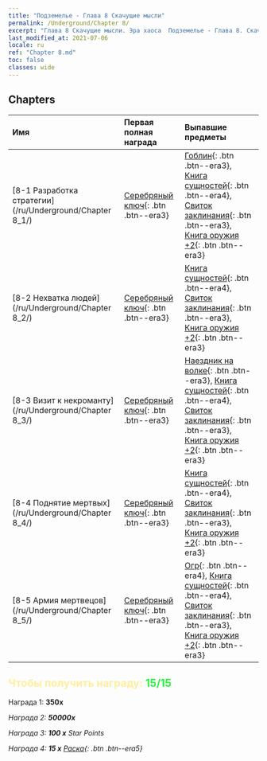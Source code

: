 ```yaml
---
title: "Подземелье - Глава 8 Скачущие мысли"
permalink: /Underground/Chapter 8/
excerpt: "Глава 8 Скачущие мысли. Эра хаоса  Подземелье - Глава 8. Скачущие мысли"
last_modified_at: 2021-07-06
locale: ru
ref: "Chapter 8.md"
toc: false
classes: wide
---
```


## Chapters

  | Имя |  Первая полная награда | Выпавшие предметы |
  |:------------|:------------|:------------| 
  | [8-1 Разработка стратегии](/ru/Underground/Chapter 8_1/) | [Серебряный ключ](/ItemsRU/con_693/){: .btn .btn--era3} | [Гоблин](/ItemsRU/unt_217/){: .btn .btn--era3}, [Книга сущностей](/ItemsRU/mat_39/){: .btn .btn--era4}, [Свиток заклинания](/ItemsRU/con_694/){: .btn .btn--era3}, [Книга оружия +2](/ItemsRU/mat_32/){: .btn .btn--era3} |
  | [8-2 Нехватка людей](/ru/Underground/Chapter 8_2/) | [Серебряный ключ](/ItemsRU/con_693/){: .btn .btn--era3} | [Книга сущностей](/ItemsRU/mat_39/){: .btn .btn--era4}, [Свиток заклинания](/ItemsRU/con_694/){: .btn .btn--era3}, [Книга оружия +2](/ItemsRU/mat_32/){: .btn .btn--era3} |
  | [8-3 Визит к некроманту](/ru/Underground/Chapter 8_3/) | [Серебряный ключ](/ItemsRU/con_693/){: .btn .btn--era3} | [Наездник на волке](/ItemsRU/unt_218/){: .btn .btn--era3}, [Книга сущностей](/ItemsRU/mat_39/){: .btn .btn--era4}, [Свиток заклинания](/ItemsRU/con_694/){: .btn .btn--era3}, [Книга оружия +2](/ItemsRU/mat_32/){: .btn .btn--era3} |
  | [8-4 Поднятие мертвых](/ru/Underground/Chapter 8_4/) | [Серебряный ключ](/ItemsRU/con_693/){: .btn .btn--era3} | [Книга сущностей](/ItemsRU/mat_39/){: .btn .btn--era4}, [Свиток заклинания](/ItemsRU/con_694/){: .btn .btn--era3}, [Книга оружия +2](/ItemsRU/mat_32/){: .btn .btn--era3} |
  | [8-5 Армия мертвецов](/ru/Underground/Chapter 8_5/) | [Серебряный ключ](/ItemsRU/con_693/){: .btn .btn--era3} | [Огр](/ItemsRU/unt_220/){: .btn .btn--era4}, [Книга сущностей](/ItemsRU/mat_39/){: .btn .btn--era4}, [Свиток заклинания](/ItemsRU/con_694/){: .btn .btn--era3}, [Книга оружия +2](/ItemsRU/mat_32/){: .btn .btn--era3} |


## <span style="color: #ffeea0">Чтобы получить награду: </span><span style="color: #27f73a">15/15</span>

 Награда 1:  **350x** <i class="fas fa-gem"/>

 Награда 2:  **50000x** <i class="fas fa-coins"/>

 Награда 3: **100 x** Star Points

 Награда 4: **15 x** [Раска](/ItemsRU/her_384/){: .btn .btn--era5}

